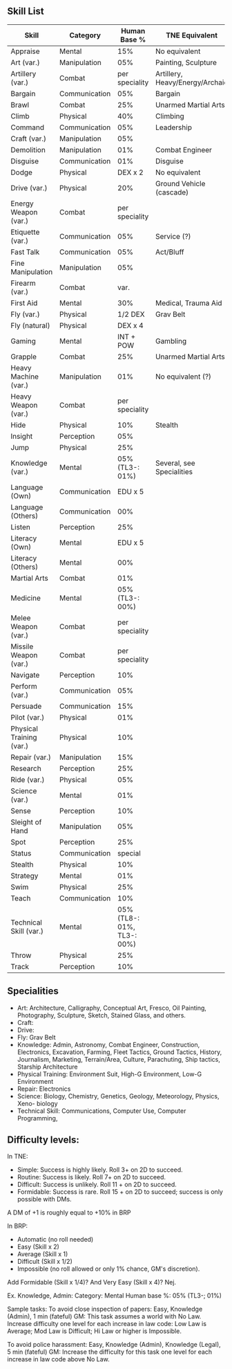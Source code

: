 ## Skill List

Skill					|Category		|Human Base %		|TNE Equivalent
------------------------|---------------|-------------------|--------------
Appraise				|Mental			|15%				|No equivalent
Art (var.)				|Manipulation	|05%				|Painting, Sculpture
Artillery (var.)		|Combat			|per speciality		|Artillery, Heavy/Energy/Archaic
Bargain					|Communication	|05%				|Bargain
Brawl					|Combat			|25%				|Unarmed Martial Arts
Climb					|Physical		|40%				|Climbing
Command					|Communication	|05%				|Leadership
Craft (var.)			|Manipulation	|05%
Demolition				|Manipulation	|01%				|Combat Engineer
Disguise				|Communication	|01%				|Disguise
Dodge					|Physical		|DEX x 2			|No equivalent
Drive (var.)			|Physical		|20%				|Ground Vehicle (cascade)
Energy Weapon (var.)	|Combat			|per speciality
Etiquette (var.)		|Communication	|05%				|Service (?)
Fast Talk				|Communication	|05%				|Act/Bluff
Fine Manipulation		|Manipulation	|05%
Firearm (var.)			|Combat			|var.
First Aid				|Mental			|30%				|Medical, Trauma Aid
Fly (var.)				|Physical		|1/2 DEX			|Grav Belt
Fly	(natural)			|Physical		|DEX x 4
Gaming					|Mental			|INT + POW			|Gambling
Grapple					|Combat			|25%				|Unarmed Martial Arts
Heavy Machine (var.)	|Manipulation	|01%				|No equivalent (?)
Heavy Weapon (var.)		|Combat			|per speciality
Hide					|Physical		|10%				|Stealth
Insight					|Perception		|05%
Jump					|Physical		|25%
Knowledge (var.)		|Mental			|05% (TL3-: 01%)	|Several, see Specialities
Language (Own)			|Communication	|EDU x 5
Language (Others)		|Communication	|00%
Listen					|Perception		|25%
Literacy (Own)			|Mental			|EDU x 5
Literacy (Others)		|Mental			|00%
Martial Arts			|Combat			|01%
Medicine				|Mental			|05% (TL3-: 00%)
Melee Weapon (var.)		|Combat			|per speciality
Missile Weapon (var.)	|Combat			|per speciality
Navigate				|Perception		|10%
Perform (var.)			|Communication	|05%
Persuade				|Communication	|15%
Pilot (var.)			|Physical		|01%
Physical Training (var.)|Physical		|10%
Repair (var.)			|Manipulation	|15%
Research				|Perception		|25%
Ride (var.)				|Physical		|05%
Science (var.)			|Mental			|01%
Sense					|Perception		|10%
Sleight of Hand			|Manipulation	|05%
Spot					|Perception		|25%
Status					|Communication	|special
Stealth					|Physical		|10%
Strategy				|Mental			|01%
Swim					|Physical		|25%
Teach					|Communication	|10%
Technical Skill (var.)	|Mental			|05% (TL8-: 01%, TL3-: 00%)
Throw					|Physical		|25%
Track					|Perception		|10%

## Specialities

* Art: Architecture, Calligraphy, Conceptual Art, Fresco, Oil Painting,
  Photography, Sculpture, Sketch, Stained Glass, and others.
* Craft:
* Drive:
* Fly: Grav Belt
* Knowledge: Admin, Astronomy, Combat Engineer, Construction, Electronics,
  Excavation, Farming, Fleet Tactics, Ground Tactics, History, Journalism,
  Marketing, Terrain/Area, Culture, Parachuting, Ship tactics, Starship
  Architecture
* Physical Training: Environment Suit, High-G Environment, Low-G Environment
* Repair: Electronics
* Science: Biology, Chemistry, Genetics, Geology, Meteorology, Physics, Xeno-
  biology
* Technical Skill: Communications, Computer Use, Computer Programming,

## Difficulty levels:

In TNE:

* Simple: Success is highly likely. Roll 3+ on 2D to succeed.
* Routine: Success is likely. Roll 7+ on 2D to succeed.
* Difficult: Success is unlikely. Roll 11 + on 2D to succeed.
* Formidable: Success is rare. Roll 15 + on 2D to succeed; success is only possible with DMs.

A DM of +1 is roughly equal to +10% in BRP

In BRP:

* Automatic (no roll needed)
* Easy (Skill x 2)
* Average (Skill x 1)
* Difficult (Skill x 1/2)
* Impossible (no roll allowed or only 1% chance, GM's discretion).

Add Formidable (Skill x 1/4)? And Very Easy (Skill x 4)? Nej.

Ex.
Knowledge, Admin:
Category: Mental
Human base %: 05% (TL3-; 01%)

Sample tasks:
To avoid close inspection of papers:
Easy, Knowledge (Admin), 1 min (fateful)
GM: This task assumes a world with No Law. Increase difficulty one level for each
increase in law code: Low Law is Average; Mod Law is Difficult; Hi Law or higher is Impossible.

To avoid police harassment:
Easy, Knowledge (Admin), Knowledge (Legal), 5 min (fateful)
GM: Increase the difficulty for this task one level for each increase in law code above
No Law.
